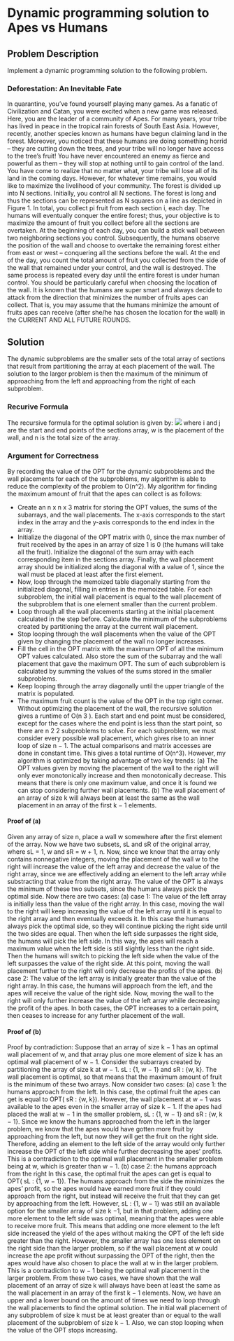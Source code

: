 # Dynamic programming solution to Apes vs Humans

## Problem Description
Implement a dynamic programming solution to the following problem.

### Deforestation: An Inevitable Fate
In quarantine, you’ve found yourself playing many games. As a fanatic of Civilization and
Catan, you were excited when a new game was released.
Here, you are the leader of a community of Apes. For many years, your tribe has lived in
peace in the tropical rain forests of South East Asia. However, recently, another species known
as humans have begun claiming land in the forest. Moreover, you noticed that these humans are
doing something horrid – they are cutting down the trees, and your tribe will no longer have access
to the tree’s fruit!
You have never encountered an enemy as fierce and powerful as them – they will stop at nothing
until to gain control of the land. You have come to realize that no matter what, your tribe will lose
all of its land in the coming days. However, for whatever time remains, you would like to maximize
the livelihood of your community.
The forest is divided up into N sections. Initially, you control all N sections. The forest is long
and thus the sections can be represented as N squares on a line as depicted in Figure 1. In total,
you collect pi fruit from each section i, each day.
The humans will eventually conquer the entire forest; thus, your objective is to maximize the
amount of fruit you collect before all the sections are overtaken.
At the beginning of each day, you can build a stick wall between two neighboring sections you
control. Subsequently, the humans observe the position of the wall and choose to overtake the
remaining forest either from east or west – conquering all the sections before the wall. At the
end of the day, you count the total amount of fruit you collected from the side of the wall that
remained under your control, and the wall is destroyed. The same process is repeated every
day until the entire forest is under human control.
You should be particularly careful when choosing the location of the wall. It is known that the
humans are super smart and always decide to attack from the direction that minimizes the number
of fruits apes can collect. That is, you may assume that the humans minimize the amount
of fruits apes can receive (after she/he has chosen the location for the wall) in the
CURRENT AND ALL FUTURE ROUNDS.

## Solution
The dynamic subproblems are the smaller sets of the total array of sections that result from partitioning the array at each placement of the wall. The solution to the larger problem is then the maximum of the minimum of approaching from the left and approaching from the right of each subproblem.

### Recurive Formula
The recursive formula for the optimal solution is given by:
![](eqn.png)
where i and j are the start and end points of the sections array, w is the placement of the wall, and n is the total size of the array.

### Argument for Correctness
By recording the value of the OPT for the dynamic subproblems and the wall placements for
each of the subproblems, my algorithm is able to reduce the complexity of the problem to
O(n^2). My algorithm for finding the maximum amount of fruit that the apes can collect is as
follows:

* Create an n x n x 3 matrix for storing the OPT values, the sums of the subarrays, and
the wall placements. The x-axis corresponds to the start index in the array and the
y-axis corresponds to the end index in the array.
* Initialize the diagonal of the OPT matrix with 0, since the max number of fruit received by the apes in an array of size 1 is 0 (the humans will take all the fruit). Initialize the diagonal of the sum array with each corresponding item in the sections array. Finally, the wall placement array should be initialized along the diagonal with a value of 1, since the wall must be placed at least after the first element.
* Now, loop through the memoized table diagonally starting from the initialized diagonal,
filling in entries in the memoized table. For each subproblem, the initial wall placement
is equal to the wall placement of the subproblem that is one element smaller than the
current problem.
* Loop through all the wall placements starting at the initial placement calculated in the step before. Calculate the minimum of the subproblems created by partitioning the array at the current wall placement.
* Stop looping through the wall placements when the value of the OPT given by changing
the placement of the wall no longer increases.
* Fill the cell in the OPT matrix with the maximum OPT of all the minimum OPT values
calculated. Also store the sum of the subarray and the wall placement that gave the
maximum OPT. The sum of each subproblem is calculated by summing the values of the
sums stored in the smaller subproblems.
* Keep looping through the array diagonally until the upper triangle of the matrix is
populated.
* The maximum fruit count is the value of the OPT in the top right corner.
Without optimizing the placement of the wall, the recursive solution gives a runtime of
O(n
3
). Each start and end point must be considered, except for the cases where the
end point is less than the start point, so there are n
2
2
subproblems to solve. For each
subproblem, we must consider every possible wall placement, which gives rise to an inner
loop of size n − 1. The actual comparisons and matrix accesses are done in constant
time. This gives a total runtime of O(n^3). However, my algorithm is
optimized by taking advantage of two key trends:
(a) The OPT values given by moving the placement of the wall to the right will only
ever monotonically increase and then monotonically decrease. This means that there
is only one maximum value, and once it is found we can stop considering further
wall placements.
(b) The wall placement of an array of size k will always been at least the same as the
wall placement in an array of the first k − 1 elements.

#### Proof of (a)
Given any array of size n, place a wall w somewhere after the first element of the array.
Now we have two subsets, sL and sR of the original array, where sL = 1, w and sR =
w + 1, n. Now, since we know that the array only contains nonnegative integers, moving
the placement of the wall w to the right will increase the value of the left array and
decrease the value of the right array, since we are effectively adding an element to the
left array while substracting that value from the right array. The value of the OPT is
always the minimum of these two subsets, since the humans always pick the optimal side.
Now there are two cases:
(a) case 1:
The value of the left array is initially less than the value of the right array. In this
case, moving the wall to the right will keep increasing the value of the left array until
it is equal to the right array and then eventually exceeds it. In this case the humans
always pick the optimal side, so they will continue picking the right side until the
two sides are equal. Then when the left side surpasses the right side, the humans
will pick the left side. In this way, the apes will reach a maximum value when the
left side is still slightly less than the right side. Then the humans will switch to
picking the left side when the value of the left surpasses the value of the right side.
At this point, moving the wall placement further to the right will only decrease the
profits of the apes.
(b) case 2:
The value of the left array is initially greater than the value of the right array. In
this case, the humans will approach from the left, and the apes will receive the value of the right side. Now, moving the wall to the right will only further increase the
value of the left array whille decreasing the profit of the apes.
In both cases, the OPT increases to a certain point, then ceases to increase for any
further placement of the wall.

#### Proof of (b)
Proof by contradiction:
Suppose that an array of size k − 1 has an optimal wall placement of w, and that array plus one more element of size k has an optimal wall placement of w − 1. Consider the subarrays created by partitioning the array of size k at w − 1. sL : {1, w − 1} and sR : {w, k}. The wall placement is optimal, so that means that the maximum amount of fruit is the minimum of these two arrays. Now consider two cases:
(a) case 1: the humans approach from the left.
In this case, the optimal fruit the apes can get is equal to OPT( sR : {w, k}). However,
the wall placement at w − 1 was available to the apes even in the smaller array of size
k − 1. If the apes had placed the wall at w − 1 in the smaller problem, sL : {1, w − 1}
and sR : {w, k − 1}. Since we know the humans approached from the left in the larger
problem, we know that the apes would have gotten more fruit by approaching from the
left, but now they will get the fruit on the right side. Therefore, adding an element to the left side of the array would only further increase the OPT of the left side while further decreasing the apes’ profits. This is a contradiction to the optimal wall placement in the smaller problem being at w, which is greater than w − 1.
(b) case 2: the humans approach from the right
In this case, the optimal fruit the apes can get is equal to OPT( sL : {1, w − 1}). The
humans approach from the side the minimizes the apes’ profit, so the apes would have
earned more fruit if they could approach from the right, but instead will receive the fruit that they can get by approaching from the left. However, sL : {1, w − 1} was still an available option for the smaller array of size k −1, but in that problem, adding one more element to the left side was optimal, meaning that the apes were able to receive more fruit. This means that adding one more element to the left side increased the yield of the apes without making the OPT of the left side greater than the right. However, the
smaller array has one less element on the right side than the larger problem, so if the
wall placement at w could increase the ape profit without surpassing the OPT of the
right, then the apes would have also chosen to place the wall at w in the larger problem.
This is a contradiction to w − 1 being the optimal wall placement in the larger problem.
From these two cases, we have shown that the wall placement of an array of size k will always have been at least the same as the wall placement in an array of the first k − 1 elements. Now, we have an upper and a lower bound on the amount of times we need to loop through the wall placements to find the optimal solution. The initial wall placement of any subproblem of size k must be at least greater than or equal to the wall placement of the subproblem of size k − 1. Also, we can stop looping when the value of the OPT stops increasing.

